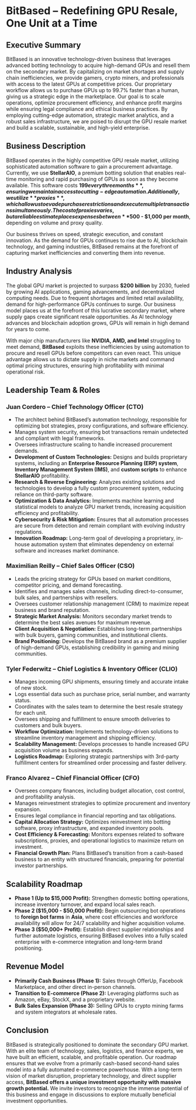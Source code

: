 # BitBased – Redefining GPU Resale, One Unit at a Time

## Executive Summary
BitBased is an innovative technology-driven business that leverages advanced botting technology to acquire high-demand GPUs and resell them on the secondary market. By capitalizing on market shortages and supply chain inefficiencies, we provide gamers, crypto miners, and professionals with access to the latest GPUs at competitive prices. Our proprietary workflow allows us to purchase GPUs up to 99.7% faster than a human, giving us a strategic edge in the marketplace. Our goal is to scale operations, optimize procurement efficiency, and enhance profit margins while ensuring legal compliance and ethical business practices. By employing cutting-edge automation, strategic market analytics, and a robust sales infrastructure, we are poised to disrupt the GPU resale market and build a scalable, sustainable, and high-yield enterprise.

## Business Description
BitBased operates in the highly competitive GPU resale market, utilizing sophisticated automation software to gain a procurement advantage. Currently, we use **StellarAIO**, a premium botting solution that enables real-time monitoring and rapid purchasing of GPUs as soon as they become available. This software costs **$199 every three months**, ensuring we maintain access to cutting-edge automation. Additionally, we utilize **proxies**, which allow us to evade purchase restrictions and execute multiple transactions simultaneously. The cost of proxies varies, but a reliable estimate places expenses between **$500 - $1,000 per month**, depending on volume and proxy quality.

Our business thrives on speed, strategic execution, and constant innovation. As the demand for GPUs continues to rise due to AI, blockchain technology, and gaming industries, BitBased remains at the forefront of capturing market inefficiencies and converting them into revenue.

## Industry Analysis
The global GPU market is projected to surpass **$200 billion** by 2030, fueled by growing AI applications, gaming advancements, and decentralized computing needs. Due to frequent shortages and limited retail availability, demand for high-performance GPUs continues to surge. Our business model places us at the forefront of this lucrative secondary market, where supply gaps create significant resale opportunities. As AI technology advances and blockchain adoption grows, GPUs will remain in high demand for years to come.

With major chip manufacturers like **NVIDIA, AMD, and Intel** struggling to meet demand, **BitBased** exploits these inefficiencies by using automation to procure and resell GPUs before competitors can even react. This unique advantage allows us to dictate supply in niche markets and command optimal pricing structures, ensuring high profitability with minimal operational risk.

## Leadership Team & Roles

### Juan Cordero – Chief Technology Officer (CTO)
- The architect behind BitBased’s automation technology, responsible for optimizing bot strategies, proxy configurations, and software efficiency.
- Manages system security, ensuring bot transactions remain undetected and compliant with legal frameworks.
- Oversees infrastructure scaling to handle increased procurement demands.
- **Development of Custom Technologies:** Designs and builds proprietary systems, including an **Enterprise Resource Planning (ERP) system**, **Inventory Management System (IMS)**, and **custom scripts** to enhance **StellarAIO** profitability.
- **Research & Reverse Engineering:** Analyzes existing solutions and technologies to develop a fully custom procurement system, reducing reliance on third-party software.
- **Optimization & Data Analytics:** Implements machine learning and statistical models to analyze GPU market trends, increasing acquisition efficiency and profitability.
- **Cybersecurity & Risk Mitigation:** Ensures that all automation processes are secure from detection and remain compliant with evolving industry regulations.
- **Innovation Roadmap:** Long-term goal of developing a proprietary, in-house automation system that eliminates dependency on external software and increases market dominance.

### Maximilian Reilly – Chief Sales Officer (CSO)
- Leads the pricing strategy for GPUs based on market conditions, competitor pricing, and demand forecasting.
- Identifies and manages sales channels, including direct-to-consumer, bulk sales, and partnerships with resellers.
- Oversees customer relationship management (CRM) to maximize repeat business and brand reputation.
- **Strategic Market Analysis:** Monitors secondary market trends to determine the best sales avenues for maximum revenue.
- **Client Acquisition & Negotiation:** Establishes long-term partnerships with bulk buyers, gaming communities, and institutional clients.
- **Brand Positioning:** Develops the BitBased brand as a premium supplier of high-demand GPUs, establishing credibility in gaming and mining communities.

### Tyler Federwitz – Chief Logistics & Inventory Officer (CLIO)
- Manages incoming GPU shipments, ensuring timely and accurate intake of new stock.
- Logs essential data such as purchase price, serial number, and warranty status.
- Coordinates with the sales team to determine the best resale strategy for each unit.
- Oversees shipping and fulfillment to ensure smooth deliveries to customers and bulk buyers.
- **Workflow Optimization:** Implements technology-driven solutions to streamline inventory management and shipping efficiency.
- **Scalability Management:** Develops processes to handle increased GPU acquisition volume as business expands.
- **Logistics Roadmap:** Exploring strategic partnerships with 3rd-party fulfillment centers for streamlined order processing and faster delivery.

### Franco Alvarez – Chief Financial Officer (CFO)
- Oversees company finances, including budget allocation, cost control, and profitability analysis.
- Manages reinvestment strategies to optimize procurement and inventory expansion.
- Ensures legal compliance in financial reporting and tax obligations.
- **Capital Allocation Strategy:** Optimizes reinvestment into botting software, proxy infrastructure, and expanded inventory pools.
- **Cost Efficiency & Forecasting:** Monitors expenses related to software subscriptions, proxies, and operational logistics to maximize return on investment.
- **Financial Growth Plan:** Plans BitBased’s transition from a cash-based business to an entity with structured financials, preparing for potential investor partnerships.

## Scalability Roadmap
- **Phase 1 (Up to $15,000 Profit):** Strengthen domestic botting operations, increase inventory turnover, and expand local sales reach.
- **Phase 2 ($15,000 - $50,000 Profit):** Begin outsourcing bot operations to **foreign bot farms** in **Asia**, where cost efficiencies and workforce availability will allow for 24/7 scalability and higher acquisition volume.
- **Phase 3 ($50,000+ Profit):** Establish direct supplier relationships and further automate logistics, ensuring BitBased evolves into a fully scaled enterprise with e-commerce integration and long-term brand positioning.

## Revenue Model
- **Primarily Cash Business (Phase 1):** Sales through OfferUp, Facebook Marketplace, and other direct in-person channels.
- **Transition to E-commerce (Phase 2):** Leveraging platforms such as Amazon, eBay, StockX, and a proprietary website.
- **Bulk Sales Expansion (Phase 3):** Selling GPUs to crypto mining farms and system integrators at wholesale rates.

## Conclusion
BitBased is strategically positioned to dominate the secondary GPU market. With an elite team of technology, sales, logistics, and finance experts, we have built an efficient, scalable, and profitable operation. Our roadmap ensures that we evolve from a primarily cash-based second-hand sales model into a fully automated e-commerce powerhouse. With a long-term vision of market disruption, proprietary technology, and direct supplier access, **BitBased offers a unique investment opportunity with massive growth potential.** We invite investors to recognize the immense potential of this business and engage in discussions to explore mutually beneficial investment opportunities.

